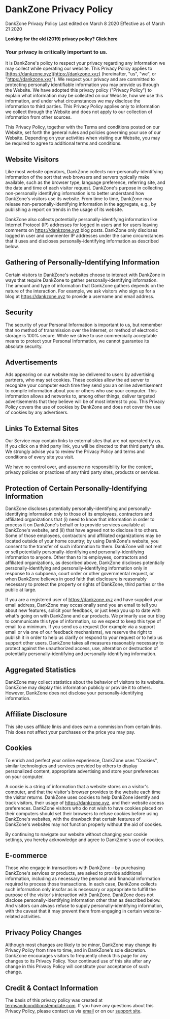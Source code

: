 # DankZone Privacy Policy

DankZone Privacy Policy
Last edited on March 8 2020
Effective as of March 21 2020

**Looking for the old (2019) privacy policy? [Click here](/privacy-2019)**

### Your privacy is critically important to us.

It is DankZone's policy to respect your privacy regarding any information we may
collect while operating our website. This Privacy Policy applies to
[https://dankzone.xyz](https://dankzone.xyz) (hereinafter, "us", "we", or
"https://dankzone.xyz"). We respect your privacy and are committed to protecting
personally identifiable information you may provide us through the Website. We
have adopted this privacy policy ("Privacy Policy") to explain what information
may be collected on our Website, how we use this information, and under what
circumstances we may disclose the information to third parties. This Privacy
Policy applies only to information we collect through the Website and does not
apply to our collection of information from other sources.

This Privacy Policy, together with the Terms and conditions posted on our
Website, set forth the general rules and policies governing your use of our
Website. Depending on your activities when visiting our Website, you may be
required to agree to additional terms and conditions.

## Website Visitors

Like most website operators, DankZone collects non-personally-identifying
information of the sort that web browsers and servers typically make available,
such as the browser type, language preference, referring site, and the date and
time of each visitor request. DankZone's purpose in collecting non-personally
identifying information is to better understand how DankZone's visitors use its
website. From time to time, DankZone may release non-personally-identifying
information in the aggregate, e.g., by publishing a report on trends in the
usage of its website.

DankZone also collects potentially personally-identifying information like
Internet Protocol (IP) addresses for logged in users and for users leaving
comments on https://dankzone.xyz blog posts. DankZone only discloses logged in
user and commenter IP addresses under the same circumstances that it uses and
discloses personally-identifying information as described below.

## Gathering of Personally-Identifying Information

Certain visitors to DankZone's websites choose to interact with DankZone in ways
that require DankZone to gather personally-identifying information. The amount
and type of information that DankZone gathers depends on the nature of the
interaction. For example, we ask visitors who sign up for a blog at
https://dankzone.xyz to provide a username and email address.

## Security

The security of your Personal Information is important to us, but remember that
no method of transmission over the Internet, or method of electronic storage is
100% secure. While we strive to use commercially acceptable means to protect
your Personal Information, we cannot guarantee its absolute security.

## Advertisements

Ads appearing on our website may be delivered to users by advertising partners,
who may set cookies. These cookies allow the ad server to recognize your
computer each time they send you an online advertisement to compile information
about you or others who use your computer. This information allows ad networks
to, among other things, deliver targeted advertisements that they believe will
be of most interest to you. This Privacy Policy covers the use of cookies by
DankZone and does not cover the use of cookies by any advertisers.

## Links To External Sites

Our Service may contain links to external sites that are not operated by us. If
you click on a third party link, you will be directed to that third party's
site. We strongly advise you to review the Privacy Policy and terms and
conditions of every site you visit.

We have no control over, and assume no responsibility for the content, privacy
policies or practices of any third party sites, products or services.

## Protection of Certain Personally-Identifying Information

DankZone discloses potentially personally-identifying and personally-identifying
information only to those of its employees, contractors and affiliated
organizations that (i) need to know that information in order to process it on
DankZone's behalf or to provide services available at DankZone's website, and
(ii) that have agreed not to disclose it to others. Some of those employees,
contractors and affiliated organizations may be located outside of your home
country; by using DankZone's website, you consent to the transfer of such
information to them. DankZone will not rent or sell potentially
personally-identifying and personally-identifying information to anyone. Other
than to its employees, contractors and affiliated organizations, as described
above, DankZone discloses potentially personally-identifying and
personally-identifying information only in response to a subpoena, court order
or other governmental request, or when DankZone believes in good faith that
disclosure is reasonably necessary to protect the property or rights of
DankZone, third parties or the public at large.

If you are a registered user of https://dankzone.xyz and have supplied your
email address, DankZone may occasionally send you an email to tell you about new
features, solicit your feedback, or just keep you up to date with what's going
on with DankZone and our products. We primarily use our blog to communicate this
type of information, so we expect to keep this type of email to a minimum. If
you send us a request (for example via a support email or via one of our
feedback mechanisms), we reserve the right to publish it in order to help us
clarify or respond to your request or to help us support other users. DankZone
takes all measures reasonably necessary to protect against the unauthorized
access, use, alteration or destruction of potentially personally-identifying and
personally-identifying information.

## Aggregated Statistics

DankZone may collect statistics about the behavior of visitors to its website.
DankZone may display this information publicly or provide it to others. However,
DankZone does not disclose your personally-identifying information.

## Affiliate Disclosure

This site uses affiliate links and does earn a commission from certain links.
This does not affect your purchases or the price you may pay.

## Cookies

To enrich and perfect your online experience, DankZone uses "Cookies", similar
technologies and services provided by others to display personalized content,
appropriate advertising and store your preferences on your computer.

A cookie is a string of information that a website stores on a visitor's
computer, and that the visitor's browser provides to the website each time the
visitor returns. DankZone uses cookies to help DankZone identify and track
visitors, their usage of https://dankzone.xyz, and their website access
preferences. DankZone visitors who do not wish to have cookies placed on their
computers should set their browsers to refuse cookies before using DankZone's
websites, with the drawback that certain features of DankZone's websites may not
function properly without the aid of cookies.

By continuing to navigate our website without changing your cookie settings, you
hereby acknowledge and agree to DankZone's use of cookies.

## E-commerce

Those who engage in transactions with DankZone – by purchasing DankZone's
services or products, are asked to provide additional information, including as
necessary the personal and financial information required to process those
transactions. In each case, DankZone collects such information only insofar as
is necessary or appropriate to fulfill the purpose of the visitor's interaction
with DankZone. DankZone does not disclose personally-identifying information
other than as described below. And visitors can always refuse to supply
personally-identifying information, with the caveat that it may prevent them
from engaging in certain website-related activities.

## Privacy Policy Changes

Although most changes are likely to be minor, DankZone may change its Privacy
Policy from time to time, and in DankZone's sole discretion. DankZone encourages
visitors to frequently check this page for any changes to its Privacy Policy.
Your continued use of this site after any change in this Privacy Policy will
constitute your acceptance of such change.

## Credit & Contact Information

The basis of this privacy policy was created at
[termsandconditionstemplate.com](https://termsandconditionstemplate.com). If you
have any questions about this Privacy Policy, please contact us via
[email](mailto:support@dankzone.xyz) or on our
[support site](https://dankzone.xyz/support).
